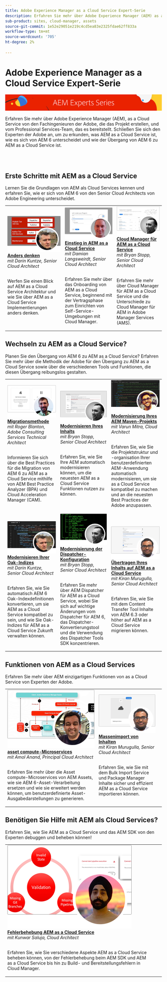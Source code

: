 ```yaml
---
title: Adobe Experience Manager as a Cloud Service Expert-Serie
description: Erfahren Sie mehr über Adobe Experience Manager (AEM) as a Cloud Service von den erfahrenen Ingenieuren der Adobe, die sie erstellen, und über die professionellen Dienstleistungen, die sie anbieten.
sub-product: sites, cloud-manager, assets
source-git-commit: 1e52e29051e219c4cd5ea83e2325fdae62ff833a
workflow-type: tm+mt
source-wordcount: '705'
ht-degree: 2%

---
```



# Adobe Experience Manager as a Cloud Service Expert-Serie

![AEM Expertenreihe](./assets/experts-series/masthead.png)

Erfahren Sie mehr über Adobe Experience Manager (AEM), as a Cloud Service von den Fachingenieuren der Adobe, die das Projekt erstellen, und vom Professional Services-Team, das es bereitstellt. Schließen Sie sich den Experten der Adobe an, um zu erkunden, was AEM as a Cloud Service ist, wie es sich von AEM 6 unterscheidet und wie der Übergang von AEM 6 zu AEM as a Cloud Service ist.

<br/> 
<br/>

## Erste Schritte mit AEM as a Cloud Service

Lernen Sie die Grundlagen von AEM als Cloud Services kennen und erfahren Sie, wie er sich von AEM 6 von den Senior Cloud Architects von Adobe Engineering unterscheidet.

<table>
  <tr>
   <td>
      <a href="./migration/moving-to-aem-as-a-cloud-service/introduction.md">
      <img alt="Anders denken" src="./assets/experts-series/thinking-differently.png"/>
      </a>
      <div>
         <a href="./migration/moving-to-aem-as-a-cloud-service/introduction.md"><strong>Anders denken</strong></a>         
         <br/><em>mit Darin Kuntze, Senior Cloud Architect</em>
      </div>
      <p>
        <br/>
         Werfen Sie einen Blick auf AEM as a Cloud Service Architektur und wie Sie über AEM as a Cloud Service Implementierungen anders denken.
      </p>
     </td>   
     <td>
      <a href="./migration/moving-to-aem-as-a-cloud-service/onboarding.md">
      <img alt="Einstieg in AEM as a Cloud Service" src="./assets/experts-series/onboarding.png"/>
      </a>
      <div>
         <a href="./migration/moving-to-aem-as-a-cloud-service/onboarding.md"><strong>Einstieg in AEM as a Cloud Service</strong></a>
         <br/><em>mit Damian Langsweirdt, Senior Cloud Architect</em>
      </div>
      <p>
        <br/>
         Erfahren Sie mehr über das Onboarding von AEM as a Cloud Service, beginnend mit der Vertragsphase zum Einrichten von Self-Service-Umgebungen mit Cloud Manager.
      </p>
   </td>     
   </td>   
     <td>
      <a href="./migration/moving-to-aem-as-a-cloud-service/cloud-manager.md">
      <img alt="Cloud Manager " src="./assets/experts-series/cloud-manager.png"/>
      </a>
      <div>
         <a href="./migration/moving-to-aem-as-a-cloud-service/cloud-manager.md"><strong>Cloud Manager für AEM as a Cloud Service</strong></a>
         <br/><em>mit Bryan Stopp, Senior Cloud Architect</em>
      </div>
      <p>
        <br/>
         Erfahren Sie mehr über Cloud Manager für AEM as a Cloud Service und die Unterschiede zu Cloud Manager für AEM in Adobe Manager Services (AMS).
      </p>
   </td> 
  </tr>
</table>

## Wechseln zu AEM as a Cloud Service?

Planen Sie den Übergang von AEM 6 zu AEM as a Cloud Service? Erfahren Sie mehr über die Methodik der Adobe für den Übergang zu AEM as a Cloud Service sowie über die verschiedenen Tools und Funktionen, die diesen Übergang reibungslos gestalten.

<table>
  <tr>
   <td>
      <a href="./migration/moving-to-aem-as-a-cloud-service/bpa-and-cam.md" target="_aem-experts-series-video">
      <img alt="Die Migrationsmethode" src="./assets/experts-series/bpa-and-cam.png"/>
      </a>
      <div>
         <a href="./migration/moving-to-aem-as-a-cloud-service/bpa-and-cam.md" target="_aem-experts-series-video"><strong>Migrationsmethode</strong></a>
         <br/><em>mit Roger Blanton, Adobe Consulting Services Technical Architect</em>
      </div>
      <p>
        <br/>
        Informieren Sie sich über die Best Practices für die Migration von AEM 6 zu AEM as a Cloud Service mithilfe von AEM Best Practice Analyzer (BPA) und Cloud Acceleration Manager (CAM).
      </p>
   </td>   
     <td>
      <a href="./migration/moving-to-aem-as-a-cloud-service/aem-modernization-tools.md" target="_aem-experts-series-video">
      <img alt="Modernisieren Ihres Inhalts" src="./assets/experts-series/aem-modernizer-tools.png"/>
      </a>
      <div>
         <a href="./migration/moving-to-aem-as-a-cloud-service/aem-modernization-tools.md" target="_aem-experts-series-video"><strong>Modernisieren Ihres Inhalts</strong></a>
         <br/><em>mit Bryan Stopp, Senior Cloud Architect</em>
      </div>
      <p>
        <br/>
         Erfahren Sie, wie Sie Ihre AEM automatisch modernisieren können, um die neuesten AEM as a Cloud Service Funktionen nutzen zu können.
      </p>
   </td>     
   </td>   
     <td>
      <a href="./migration/moving-to-aem-as-a-cloud-service/repository-modernization.md" target="_aem-experts-series-video">
      <img alt="Modernisierung Ihres AEM Maven-Projekts" src="./assets/experts-series/repository-modernizer.png"/>
      </a>
      <div>
         <a href="./migration/moving-to-aem-as-a-cloud-service/repository-modernization.md" target="_aem-experts-series-video"><strong>Modernisierung Ihres AEM Maven-Projekts</strong></a>
         <br/><em>mit Varun Mitra, Cloud Architect</em>
      </div>
      <p>
        <br/>
         Erfahren Sie, wie Sie die Projektstruktur und -organisation Ihrer benutzerdefinierten AEM-Anwendung automatisch modernisieren, um sie as a Cloud Service kompatibel zu machen und an die neuesten Best Practices der Adobe anzupassen.
      </p>
   </td> 
  </tr>
  <tr>
   <td>
      <a href="./migration/moving-to-aem-as-a-cloud-service/search-and-indexing.md" target="_aem-experts-series-video">
      <img alt="Modernisieren Ihrer Oak-Indizes" src="./assets/experts-series/indexes.png"/>
      </a>
      <div>
         <a href="./migration/moving-to-aem-as-a-cloud-service/search-and-indexing.md" target="_aem-experts-series-video"><strong>Modernisieren Ihrer Oak-Indizes</strong></a>
         <br/><em>mit Darin Kuntze, Senior Cloud Architect</em>
      </div>
      <p>
        <br/>
        Erfahren Sie, wie Sie automatisch AEM 6 Oak-Indexdefinitionen konvertieren, um sie AEM as a Cloud Service kompatibel zu sein, und wie Sie Oak-Indizes für AEM as a Cloud Service Zukunft verwalten können.
      </p>
   </td>   
     <td>
      <a href="./migration/moving-to-aem-as-a-cloud-service/dispatcher.md" target="_aem-experts-series-video">
      <img alt="Modernisierung der Dispatcher-Konfiguration" src="./assets/experts-series/dispatcher.png"/>
      </a>
      <div>
         <a href="./migration/moving-to-aem-as-a-cloud-service/dispatcher.md" target="_aem-experts-series-video"><strong>Modernisierung der Dispatcher-Konfiguration</strong></a>
         <br/><em>mit Bryan Stopp, Senior Cloud Architect</em>
      </div>
      <p>
        <br/>
         Erfahren Sie mehr über AEM Dispatcher für AEM as a Cloud Service, wobei Sie sich auf wichtige Änderungen vom Dispatcher für AEM 6, das Dispatcher-Konvertierungstool und die Verwendung des Dispatcher Tools SDK konzentrieren.
      </p>
   </td>     
   </td>   
     <td>
      <a href="./migration/moving-to-aem-as-a-cloud-service/content-migration/content-transfer-tool.md" target="_aem-experts-series-video">
      <img alt="Übertragen Ihres Inhalts auf AEM as a Cloud Service" src="./assets/experts-series/content-transfer-tool.png"/>
      </a>
      <div>
         <a href="./migration/moving-to-aem-as-a-cloud-service/content-migration/content-transfer-tool.md" target="_aem-experts-series-video"><strong>Übertragen Ihres Inhalts auf AEM as a Cloud Service</strong></a>
         <br/><em>mit Kiran Murugulla, Senior Cloud Architect</em>
      </div>
      <p>
        <br/>
         Erfahren Sie, wie Sie mit dem Content Transfer Tool Inhalte von AEM 6.3 oder höher auf AEM as a Cloud Service migrieren können.
      </p>
   </td> 
  </tr>  
</table>


## Funktionen von AEM as a Cloud Services

Erfahren Sie mehr über AEM einzigartigen Funktionen von as a Cloud Service von Experten der Adobe.

<table>
  <tr>
   <td>
      <a href="./migration/moving-to-aem-as-a-cloud-service/asset-compute-microservices.md" target="_aem-experts-series-video">
      <img alt="asset compute-Microservices" src="./assets/experts-series/asset-compute-microservices.png"/>
      </a>
      <div>
         <a href="./migration/moving-to-aem-as-a-cloud-service/asset-compute-microservices.md" target="_aem-experts-series-video"><strong>asset compute-Microservices</strong></a>
         <br/><em>mit Amol Anand, Principal Cloud Architect</em>
      </div>
      <p>
        <br/>
        Erfahren Sie mehr über die Asset compute-Microservices von AEM Assets, wie sie AEM 6-Asset-Verarbeitung ersetzen und wie sie erweitert werden können, um benutzerdefinierte Asset-Ausgabedarstellungen zu generieren.
      </p>
   </td>   
   <td>
      <a href="./migration/moving-to-aem-as-a-cloud-service/content-migration/bulk-import-service.md" target="_aem-experts-series-video">
      <img alt="Massenimport von Inhalten" src="./assets/experts-series/bulk-import.png"/>
      </a>
      <div>
         <a href="./migration/moving-to-aem-as-a-cloud-service/content-migration/bulk-import-service.md" target="_aem-experts-series-video"><strong>Massenimport von Inhalten</strong></a>
         <br/><em>mit Kiran Murugulla, Senior Cloud Architect</em>
      </div>
      <p>
        <br/>
        Erfahren Sie, wie Sie mit dem Bulk Import Service und Package Manager Inhalte sicher und effizient AEM as a Cloud Service importieren können.
      </p>
   </td> 
    <td></td>
  </tr>
</table>

## Benötigen Sie Hilfe mit AEM als Cloud Services?

Erfahren Sie, wie Sie AEM as a Cloud Service und das AEM SDK von den Experten debuggen und beheben können!

<table>
  <tr>
   <td>
      <a href="./migration/moving-to-aem-as-a-cloud-service/troubleshooting.md" target="_aem-experts-series-video">
      <img alt="Fehlerbehebung AEM as a Cloud Service" src="./assets/experts-series/troubleshooting.png"/>
      </a>
      <div>
         <a href="/migration/moving-to-aem-as-a-cloud-service/troubleshooting.md" 
         target="_aem-experts-series-video"><strong>Fehlerbehebung AEM as a Cloud Service</strong></a>
         <br/><em>mit Kunwar Saluja, Cloud Architect</em>
      </div>
      <p>
        <br/>
        Erfahren Sie, wie Sie verschiedene Aspekte AEM as a Cloud Service beheben können, von der Fehlerbehebung beim AEM SDK und AEM as a Cloud Service bis hin zu Build- und Bereitstellungsfehlern in Cloud Manager.
      </p>
   </td>   
    <td></td>
    <td></td>
  </tr>
</table>
